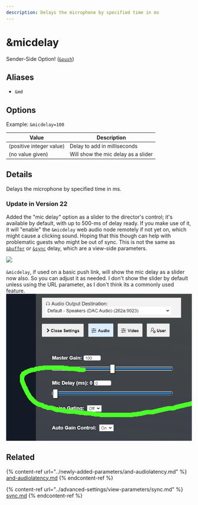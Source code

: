 ```yaml
---
description: Delays the microphone by specified time in ms
---
```


# \&micdelay

Sender-Side Option! ([`&push`](push.md))

## Aliases

* `&md`

## Options

Example: `&micdelay=100`

| Value                    | Description                         |
| ------------------------ | ----------------------------------- |
| (positive integer value) | Delay to add in milliseconds        |
| (no value given)         | Will show the mic delay as a slider |

## Details

Delays the microphone by specified time in ms.

### Update in Version 22

Added the "mic delay" option as a slider to the director's control; it's available by default, with up to 500-ms of delay ready. If you make use of it, it will "enable" the `&micdelay` web audio node remotely if not yet on, which might cause a clicking sound. Hoping that this though can help with problematic guests who might be out of sync. This is not the same as [`&buffer`](../advanced-settings/view-parameters/buffer.md) or [`&sync`](../advanced-settings/view-parameters/sync.md) delay, which are a view-side parameters.

![](<../.gitbook/assets/image (3) (1) (4).png>)

`&micdelay`, if used on a basic push link, will show the mic delay as a slider now also. So you can adjust it as needed. I don't show the slider by default unless using the URL parameter, as I don't think its a commonly used feature.\
![](<../.gitbook/assets/image (4) (2) (2).png>)

## Related

{% content-ref url="../newly-added-parameters/and-audiolatency.md" %}
[and-audiolatency.md](../newly-added-parameters/and-audiolatency.md)
{% endcontent-ref %}

{% content-ref url="../advanced-settings/view-parameters/sync.md" %}
[sync.md](../advanced-settings/view-parameters/sync.md)
{% endcontent-ref %}
